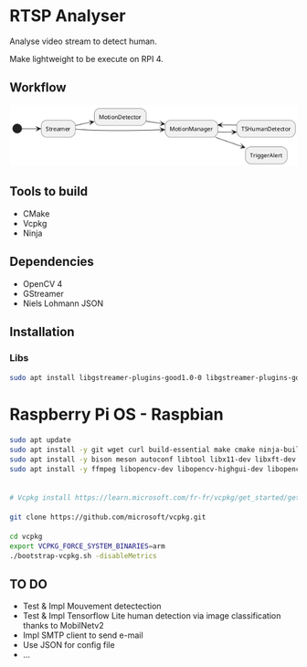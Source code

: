 # RTSP Analyser

Analyse video stream to detect human.

Make lightweight to be execute on RPI 4.

## Workflow

![Workflow](./doc/uml/out/workflow.png)

## Tools to build

- CMake
- Vcpkg
- Ninja

## Dependencies

- OpenCV 4
- GStreamer
- Niels Lohmann JSON

## Installation

### Libs

```bash
sudo apt install libgstreamer-plugins-good1.0-0 libgstreamer-plugins-good1.0-dev gstreamer1.0-plugins-good libgstreamer1.0-0 gstreamer1.0-plugins-base gstreamer1.0-plugins-bad gstreamer1.0-plugins-ugly gstreamer1.0-libav gstreamer1.0-doc gstreamer1.0-tools gstreamer1.0-x gstreamer1.0-alsa gstreamer1.0-gl gstreamer1.0-gtk3 gstreamer1.0-qt5 gstreamer1.0-pulseaudio libgstrtspserver-1.0-dev gstreamer1.0-rtsp libgstreamer1.0-dev libgstreamer-plugins-base1.0-dev libgstreamer-plugins-bad1.0-dev


```

# Raspberry Pi OS - Raspbian

```bash
sudo apt update
sudo apt install -y git wget curl build-essential make cmake ninja-build bison
sudo apt install -y bison meson autoconf libtool libx11-dev libxft-dev libxext-dev libxi-dev libxtst-dev libxrandr-dev nasm gcc-11
sudo apt install -y ffmpeg libopencv-dev libopencv-highgui-dev libopencv-objdetect-dev opencv-data


# Vcpkg install https://learn.microsoft.com/fr-fr/vcpkg/get_started/get-started?pivots=shell-bash

git clone https://github.com/microsoft/vcpkg.git

cd vcpkg
export VCPKG_FORCE_SYSTEM_BINARIES=arm
./bootstrap-vcpkg.sh -disableMetrics
```

## TO DO

- Test & Impl Mouvement detectection
- Test & Impl Tensorflow Lite human detection via image classification thanks to MobilNetv2
- Impl SMTP client to send e-mail
- Use JSON for config file
- ...
